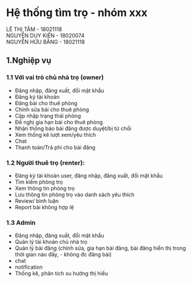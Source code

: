 # Hệ thống tìm trọ - nhóm xxx
  LÊ THỊ TÂM - 18021118
  <br> 
  NGUYỄN DUY KIÊN - 18020074
  <br> 
  NGUYỄN HỮU BẰNG - 18021118


## 1.Nghiệp vụ

### 1.1 Với vai trò chủ nhà trọ (owner)
- Đăng nhập, đăng xuất, đổi mật khẩu
- Đăng ký tài khoản
- Đăng bài cho thuê phòng
- Chỉnh sửa bài cho thuê phòng
- Cập nhập trạng thái phòng
- Đề nghị gia hạn bài cho thuê phòng
- Nhận thông báo bài đăng được duyệt/bị từ chối
- Xem thống kê lượt xem/yêu thích
- Chat
- Thanh toán/Trả phí cho bài đăng

### 1.2 Người thuê trọ (renter):
- Đăng ký tài khoản user, đăng nhập, đăng xuất, đổi mật khẩu
- Tìm kiếm phòng trọ
- Xem thông tin phòng trọ
- Lưu thông tin phòng trọ vào danh sách yêu thích
- Review/ bình luận
- Report bài không hợp lệ

### 1.3 Admin
- Đăng nhập, đăng xuất, đổi mật khẩu
- Quản lý tài khoản chủ nhà trọ
- Quản lý bài đăng (chỉnh sửa, gia hạn bài đăng, bài đăng hiển thị trong thời gian nào đấy, - không đc đăng bài)
- chat
- notification
- Thống kê, phân tích xu hướng thị hiếu


